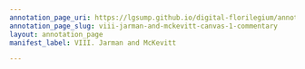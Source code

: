 ```yaml
---
annotation_page_uri: https://lgsump.github.io/digital-florilegium/annotations/viii-jarman-and-mckevitt-canvas-1-commentary.json
annotation_page_slug: viii-jarman-and-mckevitt-canvas-1-commentary
layout: annotation_page
manifest_label: VIII. Jarman and McKevitt

---
```


